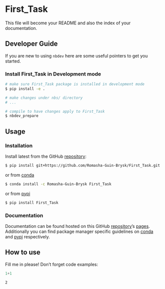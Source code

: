# First_Task


<!-- WARNING: THIS FILE WAS AUTOGENERATED! DO NOT EDIT! -->

This file will become your README and also the index of your
documentation.

## Developer Guide

If you are new to using `nbdev` here are some useful pointers to get you
started.

### Install First_Task in Development mode

``` sh
# make sure First_Task package is installed in development mode
$ pip install -e .

# make changes under nbs/ directory
# ...

# compile to have changes apply to First_Task
$ nbdev_prepare
```

## Usage

### Installation

Install latest from the GitHub
[repository](https://github.com/Romasha-Guin-Brysk/First_Task):

``` sh
$ pip install git+https://github.com/Romasha-Guin-Brysk/First_Task.git
```

or from [conda](https://anaconda.org/Romasha-Guin-Brysk/First_Task)

``` sh
$ conda install -c Romasha-Guin-Brysk First_Task
```

or from [pypi](https://pypi.org/project/First_Task/)

``` sh
$ pip install First_Task
```

### Documentation

Documentation can be found hosted on this GitHub
[repository](https://github.com/Romasha-Guin-Brysk/First_Task)’s
[pages](https://Romasha-Guin-Brysk.github.io/First_Task/). Additionally
you can find package manager specific guidelines on
[conda](https://anaconda.org/Romasha-Guin-Brysk/First_Task) and
[pypi](https://pypi.org/project/First_Task/) respectively.

## How to use

Fill me in please! Don’t forget code examples:

``` python
1+1
```

    2

